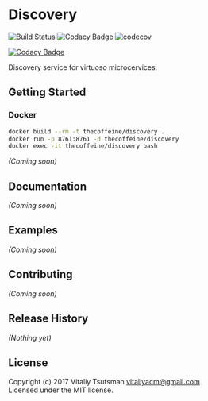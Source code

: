 Discovery
====================================================
[![Build Status](https://travis-ci.org/coffeine-009/discovery.svg?branch=master)](https://travis-ci.org/coffeine-009/discovery)
[![Codacy Badge](https://api.codacy.com/project/badge/Grade/9840b83dde914873b3ec93529a11e876)](https://www.codacy.com/app/vitaliyacm/discovery?utm_source=github.com&amp;utm_medium=referral&amp;utm_content=coffeine-009/discovery&amp;utm_campaign=Badge_Grade)
[![codecov](https://codecov.io/gh/coffeine-009/discovery/branch/master/graph/badge.svg)](https://codecov.io/gh/coffeine-009/discovery)


[![Codacy Badge](https://api.codacy.com/project/badge/Grade/9840b83dde914873b3ec93529a11e876)](https://www.codacy.com/app/vitaliyacm/discovery?utm_source=github.com&utm_medium=referral&utm_content=coffeine-009/discovery&utm_campaign=badger)

Discovery service for virtuoso microcervices.

## Getting Started
### Docker
```bash
docker build --rm -t thecoffeine/discovery .
docker run -p 8761:8761 -d thecoffeine/discovery
docker exec -it thecoffeine/discovery bash
```

_(Coming soon)_

## Documentation
_(Coming soon)_

## Examples
_(Coming soon)_

## Contributing
_(Coming soon)_

## Release History
_(Nothing yet)_

## License
Copyright (c) 2017 Vitaliy Tsutsman <vitaliyacm@gmail.com>  
Licensed under the MIT license.
